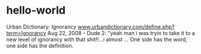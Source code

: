# hello-world
Urban Dictionary: Ignorancy www.urbandictionary.com/define.php?term=Ignorancy Aug 22, 2008 - Dude 2: "yeah man i was tryin to take it to a new level of ignorancy with that shit!!...i almost ... One side has the word, one side has the definition.
